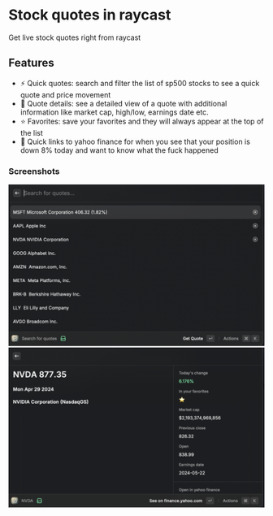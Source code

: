 # Stock quotes in raycast

Get live stock quotes right from raycast

## Features
- ⚡️ Quick quotes: search and filter the list of sp500 stocks to see a quick quote and price movement
- 🔎 Quote details: see a detailed view of a quote with additional information like market cap, high/low, earnings date etc.
- ⭐ Favorites: save your favorites and they will always appear at the top of the list
- 📎 Quick links to yahoo finance for when you see that your position is down 8% today and want to know what the fuck happened

### Screenshots
![list view](./assets/list.png)
![detail view](./assets/detail.png)
